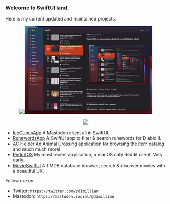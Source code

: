 ### Welcome to SwiftUI land. 

Here is my current updated and maintained projects.

<p align="center">
  <img src="https://github.com/Dimillian/ACHNBrowserUI/blob/main/images/promo3.png" width="400"><img src="https://github.com/Dimillian/RedditOS/blob/master/Images/image1.png" width="400">
</p>
<p align="center">
  <img src="https://github.com/Dimillian/MovieSwiftUI/blob/master/images/MovieSwiftUI_promo_new.png" width="400">
</p>

* [IceCubesApp](https://github.com/Dimillian/IceCubesApp) A Mastodon client all in SwiftUI.
* [RunewordsApp](https://github.com/Dimillian/RunewordsApp) A SwiftUI app to filter & search runewords for Diablo II.
* [AC Helper](https://github.com/Dimillian/ACHNBrowserUI) An Animal Crossing application for browsing the item catalog and much much more!
* [RedditOS](https://github.com/Dimillian/RedditOS) My most recent application, a macOS only Reddit client. Very early.
* [MovieSwiftUI](https://github.com/Dimillian/MovieSwiftUI) A TMDB database browser, search & discover movies with a beautiful UX.


Follow me on: 
* Twitter: `https://twitter.com/@dimillian`
* Mastodon: `https://mastodon.social/@dimillian`
